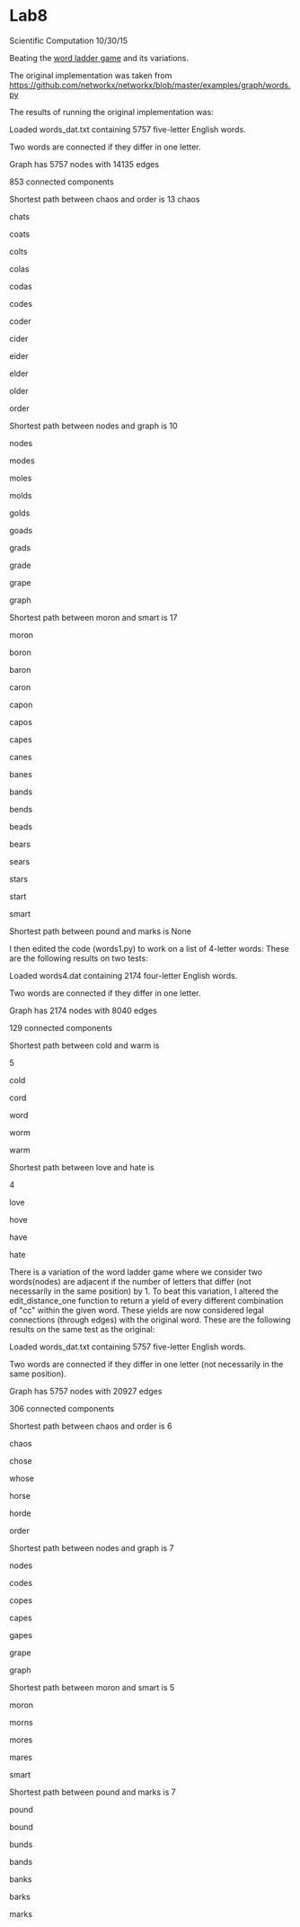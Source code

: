Lab8
======

Scientific Computation 10/30/15

Beating the [word ladder game](https://en.wikipedia.org/wiki/Word_ladder) and its variations.

The original implementation was taken from https://github.com/networkx/networkx/blob/master/examples/graph/words.py

The results of running the original implementation was:

Loaded words_dat.txt containing 5757 five-letter English words.

Two words are connected if they differ in one letter.

Graph has 5757 nodes with 14135 edges

853 connected components

Shortest path between chaos and order is
13
chaos

chats

coats

colts

colas

codas

codes

coder

cider

eider

elder

older

order

Shortest path between nodes and graph is
10

nodes

modes

moles

molds

golds

goads

grads

grade

grape

graph

Shortest path between moron and smart is
17

moron

boron

baron

caron

capon

capos

capes

canes

banes

bands

bends

beads

bears

sears

stars

start

smart

Shortest path between pound and marks is
None

I then edited the code (words1.py) to work on a list of 4-letter words:
These are the following results on two tests:

Loaded words4.dat containing 2174 four-letter English words.

Two words are connected if they differ in one letter.

Graph has 2174 nodes with 8040 edges

129 connected components

Shortest path between cold and warm is

5

cold

cord

word

worm

warm

Shortest path between love and hate is

4

love

hove

have

hate



There is a variation of the word ladder game where we consider two words(nodes) are 
adjacent if the number of letters that differ (not necessarily in the same position) by 1.
To beat this variation, I altered the edit_distance_one function to return a yield of every different combination of "cc" within the given word. These yields are now considered legal connections (through edges) with the original word.
These are the following results on the same test as the original:

Loaded words_dat.txt containing 5757 five-letter English words.

Two words are connected if they differ in one letter (not necessarily in the same position).

Graph has 5757 nodes with 20927 edges

306 connected components

Shortest path between chaos and order is
6

chaos

chose

whose

horse

horde

order

Shortest path between nodes and graph is
7

nodes

codes

copes

capes

gapes

grape

graph

Shortest path between moron and smart is
5

moron

morns

mores

mares

smart

Shortest path between pound and marks is
7

pound

bound

bunds

bands

banks

barks

marks

